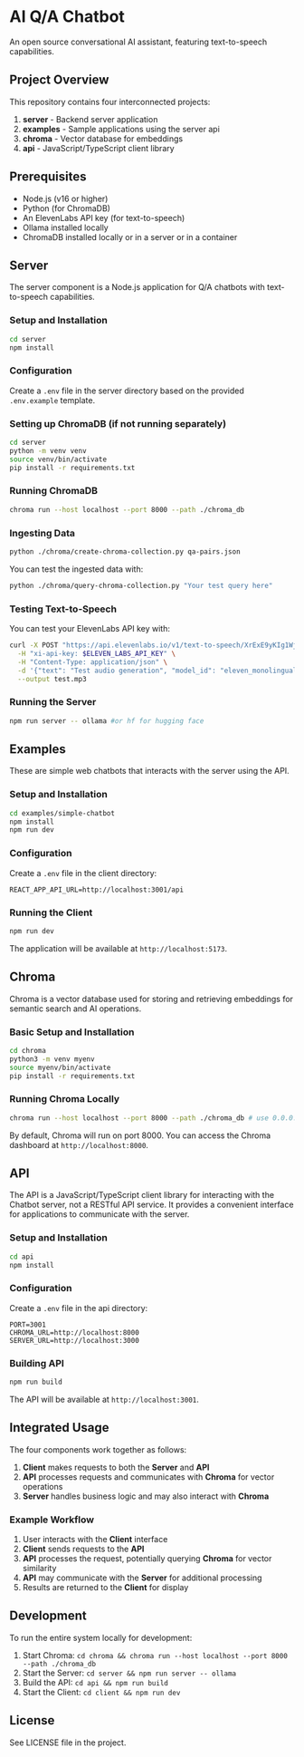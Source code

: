 # AI Q/A Chatbot

An open source conversational AI assistant, featuring text-to-speech capabilities.

## Project Overview

This repository contains four interconnected projects:

1. **server** - Backend server application
2. **examples** - Sample applications using the server api
3. **chroma** - Vector database for embeddings
4. **api** - JavaScript/TypeScript client library

## Prerequisites

- Node.js (v16 or higher)
- Python (for ChromaDB)
- An ElevenLabs API key (for text-to-speech)
- Ollama installed locally
- ChromaDB installed locally or in a server or in a container

## Server

The server component is a Node.js application for Q/A chatbots with text-to-speech capabilities.

### Setup and Installation

```bash
cd server
npm install
```

### Configuration

Create a `.env` file in the server directory based on the provided `.env.example` template.

### Setting up ChromaDB (if not running separately)

```bash
cd server
python -m venv venv 
source venv/bin/activate
pip install -r requirements.txt
```

### Running ChromaDB

```bash
chroma run --host localhost --port 8000 --path ./chroma_db
```

### Ingesting Data

```bash
python ./chroma/create-chroma-collection.py qa-pairs.json
```

You can test the ingested data with:
```bash
python ./chroma/query-chroma-collection.py "Your test query here"
```

### Testing Text-to-Speech

You can test your ElevenLabs API key with:
```bash
curl -X POST "https://api.elevenlabs.io/v1/text-to-speech/XrExE9yKIg1WjnnlVkGX" \
  -H "xi-api-key: $ELEVEN_LABS_API_KEY" \
  -H "Content-Type: application/json" \
  -d '{"text": "Test audio generation", "model_id": "eleven_monolingual_v1"}' \
  --output test.mp3
```

### Running the Server

```bash
npm run server -- ollama #or hf for hugging face
```

## Examples

These are simple web chatbots that interacts with the server using the API.

### Setup and Installation

```bash
cd examples/simple-chatbot
npm install
npm run dev
```

### Configuration

Create a `.env` file in the client directory:

```
REACT_APP_API_URL=http://localhost:3001/api
```

### Running the Client

```bash
npm run dev
```

The application will be available at `http://localhost:5173`.

## Chroma

Chroma is a vector database used for storing and retrieving embeddings for semantic search and AI operations.

### Basic Setup and Installation

```bash
cd chroma
python3 -m venv myenv
source myenv/bin/activate
pip install -r requirements.txt
```

### Running Chroma Locally

```bash
chroma run --host localhost --port 8000 --path ./chroma_db # use 0.0.0.0 is you want to expose the server
```
By default, Chroma will run on port 8000. You can access the Chroma dashboard at `http://localhost:8000`.

## API

The API is a JavaScript/TypeScript client library for interacting with the Chatbot server, not a RESTful API service. It provides a convenient interface for applications to communicate with the server.

### Setup and Installation

```bash
cd api
npm install
```

### Configuration

Create a `.env` file in the api directory:

```
PORT=3001
CHROMA_URL=http://localhost:8000
SERVER_URL=http://localhost:3000
```

### Building API

```bash
npm run build
```

The API will be available at `http://localhost:3001`.

## Integrated Usage

The four components work together as follows:

1. **Client** makes requests to both the **Server** and **API**
2. **API** processes requests and communicates with **Chroma** for vector operations
3. **Server** handles business logic and may also interact with **Chroma**

### Example Workflow

1. User interacts with the **Client** interface
2. **Client** sends requests to the **API**
3. **API** processes the request, potentially querying **Chroma** for vector similarity
4. **API** may communicate with the **Server** for additional processing
5. Results are returned to the **Client** for display

## Development

To run the entire system locally for development:

1. Start Chroma: `cd chroma && chroma run --host localhost --port 8000 --path ./chroma_db`
2. Start the Server: `cd server && npm run server -- ollama`
3. Build the API: `cd api && npm run build`
4. Start the Client: `cd client && npm run dev`

## License

See LICENSE file in the project.
